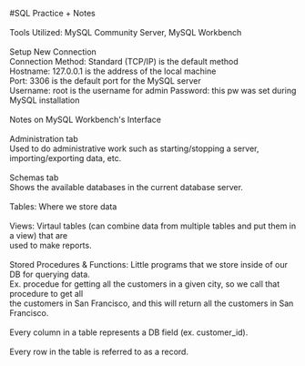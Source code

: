 #SQL Practice + Notes <br>
<br>
Tools Utilized: MySQL Community Server, MySQL Workbench <br>
<br>
Setup New Connection <br>
Connection Method: Standard (TCP/IP) is the default method<br>
Hostname: 127.0.0.1 is the address of the local machine <br>
Port: 3306 is the default port for the MySQL server<br>
Username: root is the username for admin
Password: this pw was set during MySQL installation<br>
<br>
Notes on MySQL Workbench's Interface <br>
<br>
Administration tab <br>
Used to do administrative work such as starting/stopping a server, importing/exporting data, etc.<br>
<br>
Schemas tab <br>
Shows the available databases in the current database server.<br>
<br>
Tables: Where we store data <br>
<br>
Views: Virtaul tables (can combine data from multiple tables and put them in a view) that are <br>
used to make reports. <br>
<br>
Stored Procedures & Functions: Little programs that we store inside of our DB for querying data.<br>
Ex. procedue for getting all the customers in a given city, so we call that procedure to get all<br>
the customers in San Francisco, and this will return all the customers in San Francisco.<br>
<br>
Every column in a table represents a DB field (ex. customer_id). <br>
<br>
Every row in the table is referred to as a record. <br>
 

